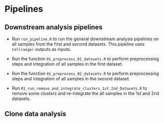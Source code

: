 # Pipelines

## Downstream analysis pipelines
- Run `run_pipeline.R` to run the general downstream analysis pipelines on all samples from the first and second datasets. This pipeline uses `Cellranger` outputs as inputs.

- Run the function `01_preprocess_01_datasets.R` to perform preprocessing steps and integration of all samples in the first dataset.

- Run the function `01_preprocess_02_datasets.R` to perform preprocessing steps and integration of all samples in the second dataset.

- Run `01_run_remove_and_integrate_clusters_1st_2nd_Datasets.R` to remove some clusters and re-integrate the all samples in the 1st and 2nd datasets.

## Clone data analysis
